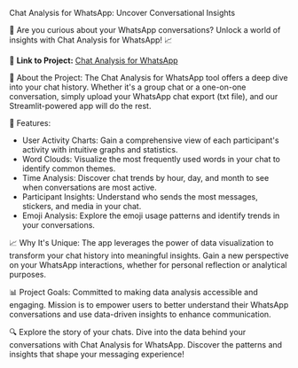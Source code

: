 Chat Analysis for WhatsApp: Uncover Conversational Insights

📱 Are you curious about your WhatsApp conversations? Unlock a world of insights with  Chat Analysis for WhatsApp! 📈

🔗 **Link to Project:** [Chat Analysis for WhatsApp]( https://chat-analysis-for-whatsapp.streamlit.app/)

📖 About the Project:
The Chat Analysis for WhatsApp tool offers a deep dive into your chat history. Whether it's a group chat or a one-on-one conversation, simply upload your WhatsApp chat export (txt file), and our Streamlit-powered app will do the rest.

🚀 Features:
- User Activity Charts: Gain a comprehensive view of each participant's activity with intuitive graphs and statistics.
- Word Clouds: Visualize the most frequently used words in your chat to identify common themes.
- Time Analysis: Discover chat trends by hour, day, and month to see when conversations are most active.
- Participant Insights: Understand who sends the most messages, stickers, and media in your chat.
- Emoji Analysis: Explore the emoji usage patterns and identify trends in your conversations.

📈 Why It's Unique:
The app leverages the power of data visualization to transform your chat history into meaningful insights. Gain a new perspective on your WhatsApp interactions, whether for personal reflection or analytical purposes.

📊 Project Goals:
Committed to making data analysis accessible and engaging. Mission is to empower users to better understand their WhatsApp conversations and use data-driven insights to enhance communication.

🔍 Explore the story of your chats. Dive into the data behind your conversations with Chat Analysis for WhatsApp. Discover the patterns and insights that shape your messaging experience!


